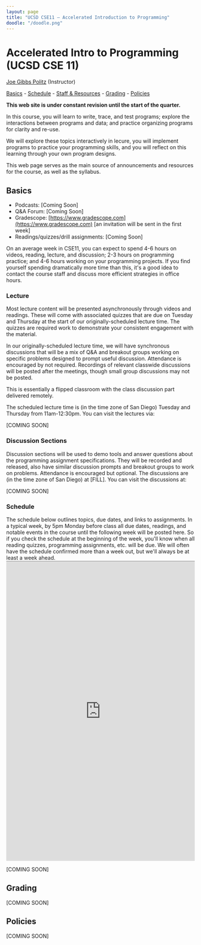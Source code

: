 ```yaml
---
layout: page
title: "UCSD CSE11 – Accelerated Introduction to Programming"
doodle: "/doodle.png"
---
```


# Accelerated Intro to Programming (UCSD CSE 11)

<a href="https://jpolitz.github.io">Joe Gibbs Politz</a> (Instructor)

<p>
<a href="#basics">Basics</a> -
<a href="#schedule">Schedule</a> -
<a href="#staff">Staff &amp; Resources</a> -
<a href="#grading">Grading</a> -
<a href="#policies">Policies</a>
</p>

<b>This web site is under constant revision until the start of the quarter.</b>

In this course, you will learn to write, trace, and test programs; explore the
interactions between programs and data; and practice organizing programs for
clarity and re-use.

We will explore these topics interactively in lecure, you will implement
programs to practice your programming skills, and you will reflect on this
learning through your own program designs.

This web page serves as the main source of announcements and resources for the
course, as well as the syllabus.

<a id="basics"></a>


## Basics

- Podcasts: [Coming Soon]
- Q&A Forum: [Coming Soon]
- Gradescope: [https://www.gradescope.com](https://www.gradescope.com) [an invitation will be sent in the first week]
- Readings/quizzes/drill assignments: [Coming Soon]

On an average week in CSE11, you can expect to spend 4-6 hours on videos,
reading, lecture, and discussion; 2-3 hours on programming practice; and 4-6
hours working on your programming projects. If you find yourself spending
dramatically more time than this, it's a good idea to contact the course staff
and discuss more efficient strategies in office hours.

<a id="b:lec"></a>

<h3>Lecture</h3>

Most lecture content will be presented asynchronously through videos and
readings. These will come with associated quizzes that are due on Tuesday and
Thursday at the start of our originally-scheduled lecture time. The quizzes are
required work to demonstrate your consistent engagement with the material.

In our originally-scheduled lecture time, we will have synchronous discussions
that will be a mix of Q&A and breakout groups working on specific problems
designed to prompt useful discussion. Attendance is encouraged by not required.
Recordings of relevant classwide discussions will be posted after the meetings,
though small group discussions may not be posted.

This is essentially a flipped classroom with the class discussion part
delivered remotely.

The scheduled lecture time is (in the time zone of San Diego) Tuesday and
Thursday from 11am-12:30pm. You can visit the lectures via:

[COMING SOON]

<a id="b:disc"></a>
<h3>Discussion Sections</h3>

Discussion sections will be used to demo tools and answer questions about the
programming assignment specifications. They will be recorded and released, also
have similar discussion prompts and breakout groups to work on problems.
Attendance is encouraged but optional. The discussions are (in the time zone of
San Diego) at [FILL]. You can visit the discussions at:

[COMING SOON]


<a id="b:disc"></a>
<h3>Schedule</h3>
The schedule below outlines topics, due dates, and links to assignments. In a typical week, by 5pm Monday before class all due dates, readings, and notable events in the course until the following week will be posted here. So if you check the schedule at the beginning of the week, you'll know when all reading quizzes, programming assignments, etc. will be due. We will often have the schedule confirmed more than a week out, but we'll always be at least a week ahead. <iframe style="border: none; border-top: 1px solid grey; border-spacing: 2px" src="https://docs.google.com/spreadsheets/d/e/2PACX-1vS-GrEMl81YfrS7alVNIZSo6b7embAWj7wcIxW68xwz4oQTZiz5kEMCLesS4OIO6rTVWAfrX0vyQ51C/pubhtml?gid=0&single=true&widget=true&headers=false" width="100%" height="800px">< /iframe>

<a id="b:exams"></a>
<h3>Exams</h3>

[COMING SOON]




<a id="schedule"></a>

[COMING SOON]


<a id="staff"></a>
## Staff & Resources

### Staff
<a id="staff"></a>

<iframe src="https://calendar.google.com/calendar/embed?height=600&amp;wkst=1&amp;bgcolor=%23ffffff&amp;ctz=America%2FLos_Angeles&amp;src=dWNzZC5lZHVfc28yNnVsZmRhN2VhaDgwa2M0YjJpZ2Y0bG9AZ3JvdXAuY2FsZW5kYXIuZ29vZ2xlLmNvbQ&amp;color=%23009688" style="border:solid 1px #777" width="800" height="600" frameborder="0" scrolling="no"></iframe>

[COMING SOON]

<a id="grading"></a>
## Grading

[COMING SOON]

<a id="policies"></a>
## Policies

[COMING SOON]
